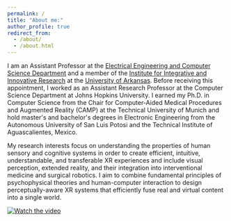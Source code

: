 ```yaml
---
permalink: /
title: "About me:"
author_profile: true
redirect_from: 
  - /about/
  - /about.html
---
```


I am an Assistant Professor at the [Electrical Engineering and Computer Science Department](https://eecs.uark.edu/) and a member of the [Institute for Integrative and Innovative Research](https://i3r.uark.edu/) at the [University of Arkansas](https://www.uark.edu/). Before receiving this appointment, I worked as an Assistant Research Professor at the Computer Science Department at Johns Hopkins University. I earned my Ph.D. in Computer Science from the Chair for Computer-Aided Medical Procedures and Augmented Reality (CAMP) at the Technical University of Munich and hold master's and bachelor's degrees in Electronic Engineering from the Autonomous University of San Luis Potosi and the Technical Institute of Aguascalientes, Mexico. 

My research interests focus on understanding the properties of human sensory and cognitive systems in order to create efficient, intuitive, understandable, and transferable XR experiences and include visual perception, extended reality, and their integration into interventional medicine and surgical robotics. I aim to combine fundamental principles of psychophysical theories and human-computer interaction to design perceptually-aware XR systems that efficiently fuse real and virtual content into a single world.

[![Watch the video](https://img.youtube.com/vi/3iWZiTJ7UCk/maxresdefault.jpg)](https://youtu.be/3iWZiTJ7UCk)

